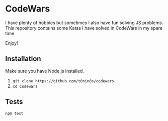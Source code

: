 CodeWars
=========

I have plenty of hobbies but sometimes I also have fun solving JS problems. This
repository contains some Katas I have solved in CodeWars in my spare time.

Enjoy!

## Installation

Make sure you have Node.js installed.

  1. `git clone https://github.com/t0nin0s/codewars`
  2. `cd codewars`

## Tests

  `npm test`
